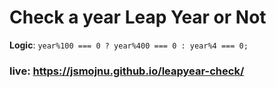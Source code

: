 # Check a year Leap Year or Not
**Logic**: `year%100 === 0 ? year%400 === 0 : year%4 === 0;`
### live: https://jsmojnu.github.io/leapyear-check/
